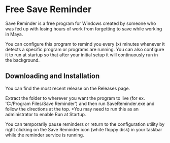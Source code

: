# Free Save Reminder

Save Reminder is a free program for Windows created by someone who was fed up with losing hours of work from forgetting to save while working in Maya. 

You can configure this program to remind you every (x) minutes whenever it detects a specific program or programs are running.  You can also configure it to run at startup so that after your initial setup it will continuously run in the background.

## Downloading and Installation

You can find the most recent release on the Releases page.

Extract the folder to wherever you want the program to live (for ex. 'C:/Program Files/Save Reminder') and then run SaveReminder.exe and follow the directions at the top.  *You may need to run this as an administrator to enable Run at Startup.

You can temporarily pause reminders or return to the configuration utility by right clicking on the Save Reminder icon (white floppy disk) in your taskbar while the reminder service is running.